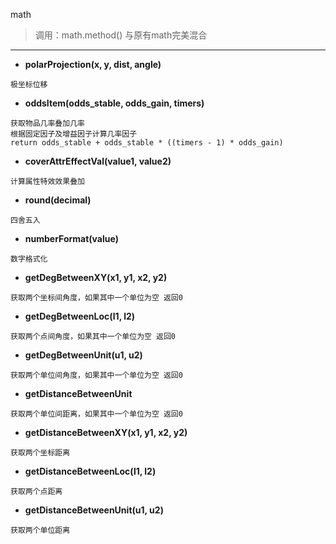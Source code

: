 math

> 调用：math.method() 与原有math完美混合

---

* **polarProjection(x, y, dist, angle)**
```
极坐标位移
```

* **oddsItem(odds_stable, odds_gain, timers)**
```
获取物品几率叠加几率
根据固定因子及增益因子计算几率因子
return odds_stable + odds_stable * ((timers - 1) * odds_gain)
```

* **coverAttrEffectVal(value1, value2)**
```
计算属性特效效果叠加
```

* **round(decimal)**
```
四舍五入
```

* **numberFormat(value)**
```
数字格式化
```

* **getDegBetweenXY(x1, y1, x2, y2)**
```
获取两个坐标间角度，如果其中一个单位为空 返回0
```

* **getDegBetweenLoc(l1, l2)**
```
获取两个点间角度，如果其中一个单位为空 返回0
```

* **getDegBetweenUnit(u1, u2)**
```
获取两个单位间角度，如果其中一个单位为空 返回0
```

* **getDistanceBetweenUnit**
```
获取两个单位间距离，如果其中一个单位为空 返回0
```

* **getDistanceBetweenXY(x1, y1, x2, y2)**
```
获取两个坐标距离
```

* **getDistanceBetweenLoc(l1, l2)**
```
获取两个点距离
```

* **getDistanceBetweenUnit(u1, u2)**
```
获取两个单位距离
```
